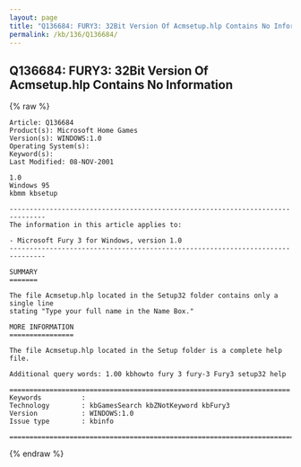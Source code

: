 ```yaml
---
layout: page
title: "Q136684: FURY3: 32Bit Version Of Acmsetup.hlp Contains No Information"
permalink: /kb/136/Q136684/
---
```


## Q136684: FURY3: 32Bit Version Of Acmsetup.hlp Contains No Information

{% raw %}

	Article: Q136684
	Product(s): Microsoft Home Games
	Version(s): WINDOWS:1.0
	Operating System(s): 
	Keyword(s): 
	Last Modified: 08-NOV-2001
	
	1.0
	Windows 95
	kbmm kbsetup
	
	-------------------------------------------------------------------------------
	The information in this article applies to:
	
	- Microsoft Fury 3 for Windows, version 1.0 
	-------------------------------------------------------------------------------
	
	SUMMARY
	=======
	
	The file Acmsetup.hlp located in the Setup32 folder contains only a single line
	stating "Type your full name in the Name Box."
	
	MORE INFORMATION
	================
	
	The file Acmsetup.hlp located in the Setup folder is a complete help file.
	
	Additional query words: 1.00 kbhowto fury 3 fury-3 Fury3 setup32 help
	
	======================================================================
	Keywords          :  
	Technology        : kbGamesSearch kbZNotKeyword kbFury3
	Version           : WINDOWS:1.0
	Issue type        : kbinfo
	
	=============================================================================
	

{% endraw %}
